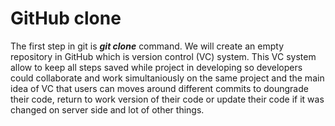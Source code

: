 # GitHub clone

The first step in git is ***git clone*** command. We will create an empty repository in GitHub which is version control (VC) system.
This VC system allow to keep all steps saved while project in developing so developers could collaborate and work simultaniously 
on the same project and the main idea of VC that users can moves around different commits to doungrade their code, return to work 
version of their code or update their code if it was changed on server side and lot of other things. 
